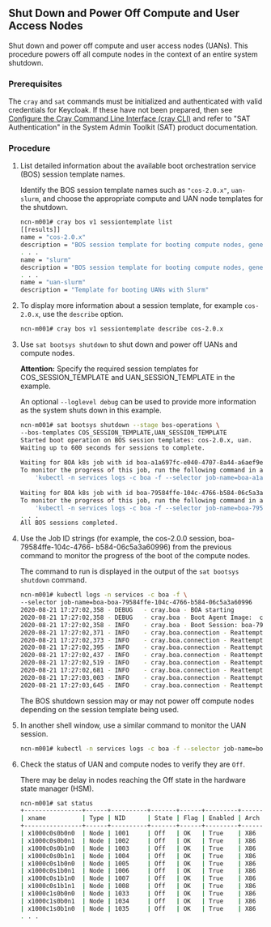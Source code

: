 

## Shut Down and Power Off Compute and User Access Nodes

Shut down and power off compute and user access nodes \(UANs\). This procedure powers off all compute nodes in the context of an entire system shutdown.

### Prerequisites

The `cray` and `sat` commands must be initialized and authenticated with valid credentials for Keycloak. If these have not been prepared, then see [Configure the Cray Command Line Interface (cray CLI)](../configure_cray_cli.md) and refer to "SAT Authentication" in the System Admin Toolkit (SAT) product documentation.

### Procedure

1.  List detailed information about the available boot orchestration service \(BOS\) session template names.

    Identify the BOS session template names such as `"cos-2.0.x"`, `uan-slurm`, and choose the appropriate compute and UAN node templates for the shutdown.

    ```bash
    ncn-m001# cray bos v1 sessiontemplate list
    [[results]]
    name = "cos-2.0.x"
    description = "BOS session template for booting compute nodes, generated by the installation"
    . . .
    name = "slurm"
    description = "BOS session template for booting compute nodes, generated by the installation"
    . . .
    name = "uan-slurm"
    description = "Template for booting UANs with Slurm"
    
    ```

2.  To display more information about a session template, for example `cos-2.0.x`, use the `describe` option.

    ```bash
    ncn-m001# cray bos v1 sessiontemplate describe cos-2.0.x
    ```

3.  Use `sat bootsys shutdown` to shut down and power off UANs and compute nodes.

    **Attention:** Specify the required session templates for COS\_SESSION\_TEMPLATE and UAN\_SESSION\_TEMPLATE in the example.

    An optional `--loglevel debug` can be used to provide more information as the system shuts down in this example.

    ```bash
    ncn-m001# sat bootsys shutdown --stage bos-operations \
    --bos-templates COS_SESSION_TEMPLATE,UAN_SESSION_TEMPLATE
    Started boot operation on BOS session templates: cos-2.0.x, uan.
    Waiting up to 600 seconds for sessions to complete.
     
    Waiting for BOA k8s job with id boa-a1a697fc-e040-4707-8a44-a6aef9e4d6ea to complete. Session template: uan.
    To monitor the progress of this job, run the following command in a separate window:    
        'kubectl -n services logs -c boa -f --selector job-name=boa-a1a697fc-e040-4707-8a44-a6aef9e4d6ea'
     
    Waiting for BOA k8s job with id boa-79584ffe-104c-4766-b584-06c5a3a60996 to complete. Session template: cos-2.0.0.
    To monitor the progress of this job, run the following command in a separate window:
        'kubectl -n services logs -c boa -f --selector job-name=boa-79584ffe-104c-4766-b584-06c5a3a60996'
    . . .
    All BOS sessions completed. 
    ```

4.  Use the Job ID strings \(for example, the cos-2.0.0 session, boa-79584ffe-104c-4766- b584-06c5a3a60996\) from the previous command to monitor the progress of the boot of the compute nodes.

    The command to run is displayed in the output of the `sat bootsys shutdown` command.

    ```bash
    ncn-m001# kubectl logs -n services -c boa -f \
    --selector job-name=boa-boa-79584ffe-104c-4766-b584-06c5a3a60996
    2020-08-21 17:27:02,358 - DEBUG   - cray.boa - BOA starting
    2020-08-21 17:27:02,358 - DEBUG   - cray.boa - Boot Agent Image:  created.
    2020-08-21 17:27:02,358 - INFO    - cray.boa - Boot Session: boa-79584ffe-104c-4766-b584-06c5a3a60996
    2020-08-21 17:27:02,371 - INFO    - cray.boa.connection - Reattempting GET request for 'http://cray-cfs-api/apis/cfs/sessions'
    2020-08-21 17:27:02,373 - INFO    - cray.boa.connection - Reattempting GET request for 'http://cray-cfs-api/apis/cfs/sessions'
    2020-08-21 17:27:02,395 - INFO    - cray.boa.connection - Reattempting GET request for 'http://cray-cfs-api/apis/cfs/sessions'
    2020-08-21 17:27:02,437 - INFO    - cray.boa.connection - Reattempting GET request for 'http://cray-cfs-api/apis/cfs/sessions'
    2020-08-21 17:27:02,519 - INFO    - cray.boa.connection - Reattempting GET request for 'http://cray-cfs-api/apis/cfs/sessions'
    2020-08-21 17:27:02,681 - INFO    - cray.boa.connection - Reattempting GET request for 'http://cray-cfs-api/apis/cfs/sessions'
    2020-08-21 17:27:03,003 - INFO    - cray.boa.connection - Reattempting GET request for 'http://cray-cfs-api/apis/cfs/sessions'
    2020-08-21 17:27:03,645 - INFO    - cray.boa.connection - Reattempting GET request for 'http://cray-cfs-api/apis/cfs/sessions'
    
    ```

    The BOS shutdown session may or may not power off compute nodes depending on the session template being used.

5.  In another shell window, use a similar command to monitor the UAN session.

    ```bash
    ncn-m001# kubectl -n services logs -c boa -f --selector job-name=boa-a1a697fc-e040-4707-8a44-a6aef9e4d6ea
    ```

6.  Check the status of UAN and compute nodes to verify they are `Off`.

    There may be delay in nodes reaching the Off state in the hardware state manager \(HSM\).

    ```bash
    ncn-m001# sat status
    +----------------+------+----------+-------+------+---------+------+----------+-------------+----------+
    | xname          | Type | NID      | State | Flag | Enabled | Arch | Class    | Role        | Net Type |
    +----------------+------+----------+-------+------+---------+------+----------+-------------+----------+
    | x1000c0s0b0n0  | Node | 1001     | Off   | OK   | True    | X86  | Mountain | Compute     | Sling    |
    | x1000c0s0b0n1  | Node | 1002     | Off   | OK   | True    | X86  | Mountain | Compute     | Sling    |
    | x1000c0s0b1n0  | Node | 1003     | Off   | OK   | True    | X86  | Mountain | Compute     | Sling    |
    | x1000c0s0b1n1  | Node | 1004     | Off   | OK   | True    | X86  | Mountain | Compute     | Sling    |
    | x1000c0s1b0n0  | Node | 1005     | Off   | OK   | True    | X86  | Mountain | Compute     | Sling    |
    | x1000c0s1b0n1  | Node | 1006     | Off   | OK   | True    | X86  | Mountain | Compute     | Sling    |
    | x1000c0s1b1n0  | Node | 1007     | Off   | OK   | True    | X86  | Mountain | Compute     | Sling    |
    | x1000c0s1b1n1  | Node | 1008     | Off   | OK   | True    | X86  | Mountain | Compute     | Sling    |
    | x1000c1s0b0n0  | Node | 1033     | Off   | OK   | True    | X86  | Mountain | Compute     | Sling    |
    | x1000c1s0b0n1  | Node | 1034     | Off   | OK   | True    | X86  | Mountain | Compute     | Sling    |
    | x1000c1s0b1n0  | Node | 1035     | Off   | OK   | True    | X86  | Mountain | Compute     | Sling    | 
    . . .
    ```





